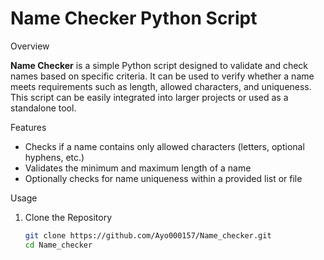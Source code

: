 # Name Checker Python Script

  Overview

**Name Checker** is a simple Python script designed to validate and check names based on specific criteria. It can be used to verify whether a name meets requirements such as length, allowed characters, and uniqueness. This script can be easily integrated into larger projects or used as a standalone tool.

  Features

- Checks if a name contains only allowed characters (letters, optional hyphens, etc.)
- Validates the minimum and maximum length of a name
- Optionally checks for name uniqueness within a provided list or file

Usage

1. Clone the Repository 

   ```bash
   git clone https://github.com/Ayo000157/Name_checker.git
   cd Name_checker

